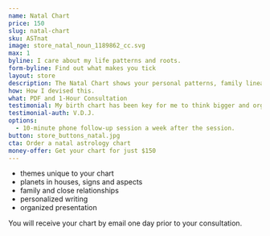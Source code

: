 ```yaml
---
name: Natal Chart
price: 150
slug: natal-chart
sku: ASTnat
image: store_natal_noun_1189862_cc.svg
max: 1
byline: I care about my life patterns and roots.
form-byline: Find out what makes you tick
layout: store
description: The Natal Chart shows your personal patterns, family lineage and how your actions impact the way you create your destiny.
how: How I devised this.
what: PDF and 1-Hour Consultation
testimonial: My birth chart has been key for me to think bigger and organize my action items. Regina is very intuitive and loves to vibe with people to help them develop.
testimonial-auth: V.D.J.
options:
  - 10-minute phone follow-up session a week after the session.
button: store_buttons_natal.jpg
cta: Order a natal astrology chart
money-offer: Get your chart for just $150
---
```

<!-- STORE -->
- themes unique to your chart
- planets in houses, signs and aspects
- family and close relationships
- personalized writing
- organized presentation

<h15>You will receive your chart by email one day prior to your consultation.</h15>
